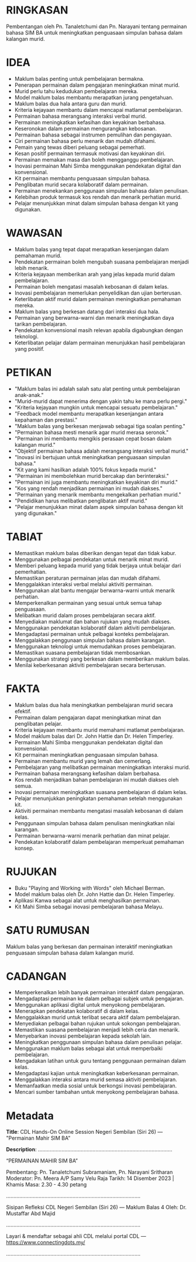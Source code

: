# RINGKASAN
Pembentangan oleh Pn. Tanaletchumi dan Pn. Narayani tentang permainan bahasa SIM BA untuk meningkatkan penguasaan simpulan bahasa dalam kalangan murid.

# IDEA
- Maklum balas penting untuk pembelajaran bermakna.
- Penerapan permainan dalam pengajaran meningkatkan minat murid.
- Murid perlu tahu kedudukan pembelajaran mereka.
- Model maklum balas membantu merapatkan jurang pengetahuan.
- Maklum balas dua hala antara guru dan murid.
- Kriteria kejayaan membantu dalam mencapai matlamat pembelajaran.
- Permainan bahasa merangsang interaksi verbal murid.
- Permainan meningkatkan kefasihan dan keyakinan berbahasa.
- Keseronokan dalam permainan mengurangkan kebosanan.
- Permainan bahasa sebagai instrumen pemulihan dan pengayaan.
- Ciri permainan bahasa perlu menarik dan mudah difahami.
- Pemain yang tewas diberi peluang sebagai pemerhati.
- Kesan positif permainan termasuk motivasi dan keyakinan diri.
- Permainan memakan masa dan boleh mengganggu pembelajaran.
- Inovasi permainan Mahi Simba menggunakan pendekatan digital dan konvensional.
- Kit permainan membantu penguasaan simpulan bahasa.
- Penglibatan murid secara kolaboratif dalam permainan.
- Permainan menekankan penggunaan simpulan bahasa dalam penulisan.
- Kelebihan produk termasuk kos rendah dan menarik perhatian murid.
- Pelajar menunjukkan minat dalam simpulan bahasa dengan kit yang digunakan.

# WAWASAN
- Maklum balas yang tepat dapat merapatkan kesenjangan dalam pemahaman murid.
- Pendekatan permainan boleh mengubah suasana pembelajaran menjadi lebih menarik.
- Kriteria kejayaan memberikan arah yang jelas kepada murid dalam pembelajaran.
- Permainan boleh mengatasi masalah kebosanan di dalam kelas.
- Inovasi pembelajaran memerlukan penyelidikan dan ujian berterusan.
- Keterlibatan aktif murid dalam permainan meningkatkan pemahaman mereka.
- Maklum balas yang berkesan datang dari interaksi dua hala.
- Permainan yang berwarna-warni dan menarik meningkatkan daya tarikan pembelajaran.
- Pendekatan konvensional masih relevan apabila digabungkan dengan teknologi.
- Keterlibatan pelajar dalam permainan menunjukkan hasil pembelajaran yang positif.

# PETIKAN
- "Maklum balas ini adalah salah satu alat penting untuk pembelajaran anak-anak."
- "Murid-murid dapat menerima dengan yakin tahu ke mana perlu pergi."
- "Kriteria kejayaan mungkin untuk mencapai sesuatu pembelajaran."
- "Feedback model membantu merapatkan kesenjangan antara kepahaman dan prestasi."
- "Maklum balas yang berkesan menjawab sebagai tiga soalan penting."
- "Permainan bahasa mesti menarik agar murid merasa seronok."
- "Permainan ini membantu mengikis perasaan cepat bosan dalam kalangan murid."
- "Objektif permainan bahasa adalah merangsang interaksi verbal murid."
- "Inovasi ini bertujuan untuk meningkatkan penguasaan simpulan bahasa."
- "Kit yang kami hasilkan adalah 100% fokus kepada murid."
- "Permainan ini membolehkan murid bercakap dan berinteraksi."
- "Permainan ini juga membantu meningkatkan keyakinan diri murid."
- "Kos yang rendah menjadikan permainan ini mudah diakses."
- "Permainan yang menarik membantu mengekalkan perhatian murid."
- "Pendidikan harus melibatkan penglibatan aktif murid."
- "Pelajar menunjukkan minat dalam aspek simpulan bahasa dengan kit yang digunakan."

# TABIAT
- Memastikan maklum balas diberikan dengan tepat dan tidak kabur.
- Menggunakan pelbagai pendekatan untuk menarik minat murid.
- Memberi peluang kepada murid yang tidak berjaya untuk belajar dari pemerhatian.
- Memastikan peraturan permainan jelas dan mudah difahami.
- Menggalakkan interaksi verbal melalui aktiviti permainan.
- Menggunakan alat bantu mengajar berwarna-warni untuk menarik perhatian.
- Memperkenalkan permainan yang sesuai untuk semua tahap penguasaan.
- Melibatkan murid dalam proses pembelajaran secara aktif.
- Menyediakan maklumat dan bahan rujukan yang mudah diakses.
- Menggunakan pendekatan kolaboratif dalam aktiviti pembelajaran.
- Mengadaptasi permainan untuk pelbagai konteks pembelajaran.
- Menggalakkan penggunaan simpulan bahasa dalam karangan.
- Menggunakan teknologi untuk memudahkan proses pembelajaran.
- Memastikan suasana pembelajaran tidak membosankan.
- Menggunakan strategi yang berkesan dalam memberikan maklum balas.
- Menilai keberkesanan aktiviti pembelajaran secara berterusan.

# FAKTA
- Maklum balas dua hala meningkatkan pembelajaran murid secara efektif.
- Permainan dalam pengajaran dapat meningkatkan minat dan penglibatan pelajar.
- Kriteria kejayaan membantu murid memahami matlamat pembelajaran.
- Model maklum balas dari Dr. John Hattie dan Dr. Helen Timperley.
- Permainan Mahi Simba menggunakan pendekatan digital dan konvensional.
- Kit permainan meningkatkan penguasaan simpulan bahasa.
- Permainan membantu murid yang lemah dan cemerlang.
- Pembelajaran yang melibatkan permainan meningkatkan interaksi murid.
- Permainan bahasa merangsang kefasihan dalam berbahasa.
- Kos rendah menjadikan bahan pembelajaran ini mudah diakses oleh semua.
- Inovasi permainan meningkatkan suasana pembelajaran di dalam kelas.
- Pelajar menunjukkan peningkatan pemahaman setelah menggunakan kit.
- Aktiviti permainan membantu mengatasi masalah kebosanan di dalam kelas.
- Penggunaan simpulan bahasa dalam penulisan meningkatkan nilai karangan.
- Permainan berwarna-warni menarik perhatian dan minat pelajar.
- Pendekatan kolaboratif dalam pembelajaran memperkuat pemahaman konsep.

# RUJUKAN
- Buku "Playing and Working with Words" oleh Michael Berman.
- Model maklum balas oleh Dr. John Hattie dan Dr. Helen Timperley.
- Aplikasi Kanwa sebagai alat untuk menghasilkan permainan.
- Kit Mahi Simba sebagai inovasi pembelajaran bahasa Melayu.

# SATU RUMUSAN
Maklum balas yang berkesan dan permainan interaktif meningkatkan penguasaan simpulan bahasa dalam kalangan murid.

# CADANGAN
- Memperkenalkan lebih banyak permainan interaktif dalam pengajaran.
- Mengadaptasi permainan ke dalam pelbagai subjek untuk pengajaran.
- Menggunakan aplikasi digital untuk menyokong pembelajaran.
- Menerapkan pendekatan kolaboratif di dalam kelas.
- Menggalakkan murid untuk terlibat secara aktif dalam pembelajaran.
- Menyediakan pelbagai bahan rujukan untuk sokongan pembelajaran.
- Memastikan suasana pembelajaran menjadi lebih ceria dan menarik.
- Menyebarkan inovasi pembelajaran kepada sekolah lain.
- Meningkatkan penggunaan simpulan bahasa dalam penulisan pelajar.
- Menggunakan maklum balas sebagai alat untuk memperbaiki pembelajaran.
- Mengadakan latihan untuk guru tentang penggunaan permainan dalam kelas.
- Mengadaptasi kajian untuk meningkatkan keberkesanan permainan.
- Menggalakkan interaksi antara murid semasa aktiviti pembelajaran.
- Memanfaatkan media sosial untuk berkongsi inovasi pembelajaran.
- Mencari sumber tambahan untuk menyokong pembelajaran bahasa.

# Metadata
**Title**: CDL Hands-On Online Session Negeri Sembilan (Siri 26) — "Permainan Mahir SIM BA"

**Description**: ...........................................................................................

“PERMAINAN MAHIR SIM BA”

Pembentang:  Pn. Tanaletchumi Subramaniam, Pn. Narayani Sritharan
Moderator: Pn. Meera A/P Samy Velu Raja
Tarikh: 14 Disember 2023   |   Khamis
Masa: 2.30  - 4.30 petang

...........................................................................................

Sisipan Refleksi CDL Negeri Sembilan (Siri 26) — Maklum Balas 4
Oleh: Dr. Mustaffar Abd Majid

...........................................................................................

Layari & mendaftar sebagai ahli CDL melalui portal CDL — https://www.connectingdots.my/

...........................................................................................